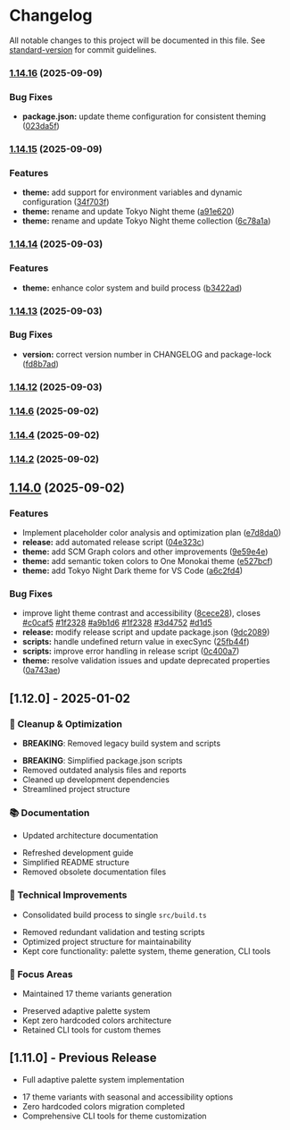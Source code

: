 # Changelog

All notable changes to this project will be documented in this file. See [standard-version](https://github.com/conventional-changelog/standard-version) for commit guidelines.

### [1.14.16](https://github.com/darqus/tokyo-night-moredn-vscode-theme/compare/v1.14.15...v1.14.16) (2025-09-09)


### Bug Fixes

* **package.json:** update theme configuration for consistent theming ([023da5f](https://github.com/darqus/tokyo-night-moredn-vscode-theme/commit/023da5f94ae2911cd845da546d5abefe3d9f68a9))

### [1.14.15](https://github.com/darqus/tokyo-night-moredn-vscode-theme/compare/v1.14.14...v1.14.15) (2025-09-09)


### Features

* **theme:** add support for environment variables and dynamic configuration ([34f703f](https://github.com/darqus/tokyo-night-moredn-vscode-theme/commit/34f703f46339106027ff329ab76ad55c50bd7017))
* **theme:** rename and update Tokyo Night theme ([a91e620](https://github.com/darqus/tokyo-night-moredn-vscode-theme/commit/a91e620a15d4def9a06dc5e4f1fb239276ea368b))
* **theme:** rename and update Tokyo Night theme collection ([6c78a1a](https://github.com/darqus/tokyo-night-moredn-vscode-theme/commit/6c78a1a55692f18e155da8b826607041d2bdf0c6))

### [1.14.14](https://github.com/darqus/tokyo-night-moredn-vscode-theme/compare/v1.14.13...v1.14.14) (2025-09-03)

### Features

* **theme:** enhance color system and build process ([b3422ad](https://github.com/darqus/tokyo-night-moredn-vscode-theme/commit/b3422ad6035a65529494468322277ee243e1f8a9))

### [1.14.13](https://github.com/darqus/tokyo-night-moredn-vscode-theme/compare/v1.14.12...v1.14.13) (2025-09-03)

### Bug Fixes

* **version:** correct version number in CHANGELOG and package-lock ([fd8b7ad](https://github.com/darqus/tokyo-night-moredn-vscode-theme/commit/fd8b7addf12a4f75c367353a703483731b6f1c66))

### [1.14.12](https://github.com/darqus/tokyo-night-moredn-vscode-theme/compare/v1.14.10...v1.14.12) (2025-09-03)

### [1.14.6](https://github.com/darqus/tokyo-night-moredn-vscode-theme/compare/v1.14.3...v1.14.6) (2025-09-02)

### [1.14.4](https://github.com/darqus/tokyo-night-moredn-vscode-theme/compare/v1.14.1...v1.14.4) (2025-09-02)

### [1.14.2](https://github.com/darqus/tokyo-night-moredn-vscode-theme/compare/v1.13.0...v1.14.2) (2025-09-02)

## [1.14.0](https://github.com/darqus/tokyo-night-moredn-vscode-theme/compare/v1.11.0...v1.14.0) (2025-09-02)

### Features

* Implement placeholder color analysis and optimization plan ([e7d8da0](https://github.com/darqus/tokyo-night-moredn-vscode-theme/commit/e7d8da0b69f8e690e269a17c935c6c71333704f8))
* **release:** add automated release script ([04e323c](https://github.com/darqus/tokyo-night-moredn-vscode-theme/commit/04e323c35eb7c8b05972f9a1314b3ffa9ca26288))
* **theme:** add SCM Graph colors and other improvements ([9e59e4e](https://github.com/darqus/tokyo-night-moredn-vscode-theme/commit/9e59e4efee601b76da41c4177a871f98c8473a10))
* **theme:** add semantic token colors to One Monokai theme ([e527bcf](https://github.com/darqus/tokyo-night-moredn-vscode-theme/commit/e527bcffd74d8f157114e4a6227cb721a192ceb5))
* **theme:** add Tokyo Night Dark theme for VS Code ([a6c2fd4](https://github.com/darqus/tokyo-night-moredn-vscode-theme/commit/a6c2fd4796cab91530f4820df36f3616087b048b))

### Bug Fixes

* improve light theme contrast and accessibility ([8cece28](https://github.com/darqus/tokyo-night-moredn-vscode-theme/commit/8cece284cc570d514b5c5f9862bf9a4c61469b51)), closes [#c0caf5](https://github.com/darqus/tokyo-night-moredn-vscode-theme/issues/c0caf5) [#1f2328](https://github.com/darqus/tokyo-night-moredn-vscode-theme/issues/1f2328) [#a9b1d6](https://github.com/darqus/tokyo-night-moredn-vscode-theme/issues/a9b1d6) [#1f2328](https://github.com/darqus/tokyo-night-moredn-vscode-theme/issues/1f2328) [#3d4752](https://github.com/darqus/tokyo-night-moredn-vscode-theme/issues/3d4752) [#d1d5](https://github.com/darqus/tokyo-night-moredn-vscode-theme/issues/d1d5)
* **release:** modify release script and update package.json ([9dc2089](https://github.com/darqus/tokyo-night-moredn-vscode-theme/commit/9dc20892a905e9a0f5c9abc996a3d9e1cabbc609))
* **scripts:** handle undefined return value in execSync ([25fb44f](https://github.com/darqus/tokyo-night-moredn-vscode-theme/commit/25fb44f7463429b8ff8f437a07510690f2427bc7))
* **scripts:** improve error handling in release script ([0c400a7](https://github.com/darqus/tokyo-night-moredn-vscode-theme/commit/0c400a7f136f317e4e1a69b08ce1c5ca92b9f52d))
* **theme:** resolve validation issues and update deprecated properties ([0a743ae](https://github.com/darqus/tokyo-night-moredn-vscode-theme/commit/0a743aef7fef2baf580ca50a522a7e0666179681))

## [1.12.0] - 2025-01-02

### 🧹 Cleanup & Optimization

- **BREAKING**: Removed legacy build system and scripts
* **BREAKING**: Simplified package.json scripts
* Removed outdated analysis files and reports
* Cleaned up development dependencies
* Streamlined project structure

### 📚 Documentation

- Updated architecture documentation
* Refreshed development guide
* Simplified README structure
* Removed obsolete documentation files

### 🔧 Technical Improvements

- Consolidated build process to single `src/build.ts`
* Removed redundant validation and testing scripts
* Optimized project structure for maintainability
* Kept core functionality: palette system, theme generation, CLI tools

### 🎯 Focus Areas

- Maintained 17 theme variants generation
* Preserved adaptive palette system
* Kept zero hardcoded colors architecture
* Retained CLI tools for custom themes

## [1.11.0] - Previous Release

- Full adaptive palette system implementation
* 17 theme variants with seasonal and accessibility options
* Zero hardcoded colors migration completed
* Comprehensive CLI tools for theme customization
